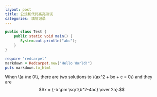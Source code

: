 ```yaml
---
layout: post
title: 公式和代码高亮测试
categories: 填坑记录
---
```


```Java
public class Test {
    public static void main() {
       System.out.println("abc");
    }
}
```

```ruby
require 'redcarpet'
markdown = Redcarpet.new("Hello World!")
puts markdown.to_html
```

When \\(a \ne 0\\), there are two solutions to \\(ax^2 + bx + c = 0\\) and they are
$$x = {-b \pm \sqrt{b^2-4ac} \over 2a}.$$

